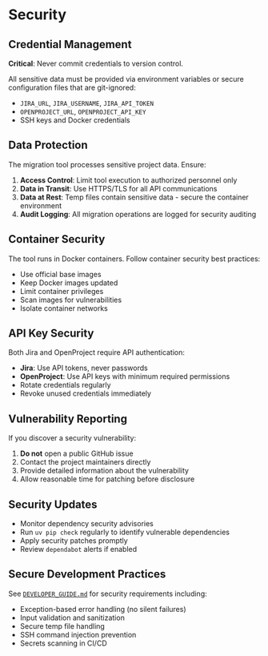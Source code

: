 # Security

## Credential Management

**Critical**: Never commit credentials to version control.

All sensitive data must be provided via environment variables or secure configuration files that are git-ignored:

- `JIRA_URL`, `JIRA_USERNAME`, `JIRA_API_TOKEN`
- `OPENPROJECT_URL`, `OPENPROJECT_API_KEY`
- SSH keys and Docker credentials

## Data Protection

The migration tool processes sensitive project data. Ensure:

1. **Access Control**: Limit tool execution to authorized personnel only
2. **Data in Transit**: Use HTTPS/TLS for all API communications
3. **Data at Rest**: Temp files contain sensitive data - secure the container environment
4. **Audit Logging**: All migration operations are logged for security auditing

## Container Security

The tool runs in Docker containers. Follow container security best practices:

- Use official base images
- Keep Docker images updated
- Limit container privileges
- Scan images for vulnerabilities
- Isolate container networks

## API Key Security

Both Jira and OpenProject require API authentication:

- **Jira**: Use API tokens, never passwords
- **OpenProject**: Use API keys with minimum required permissions
- Rotate credentials regularly
- Revoke unused credentials immediately

## Vulnerability Reporting

If you discover a security vulnerability:

1. **Do not** open a public GitHub issue
2. Contact the project maintainers directly
3. Provide detailed information about the vulnerability
4. Allow reasonable time for patching before disclosure

## Security Updates

- Monitor dependency security advisories
- Run `uv pip check` regularly to identify vulnerable dependencies
- Apply security patches promptly
- Review `dependabot` alerts if enabled

## Secure Development Practices

See [`DEVELOPER_GUIDE.md`](./DEVELOPER_GUIDE.md) for security requirements including:

- Exception-based error handling (no silent failures)
- Input validation and sanitization
- Secure temp file handling
- SSH command injection prevention
- Secrets scanning in CI/CD
